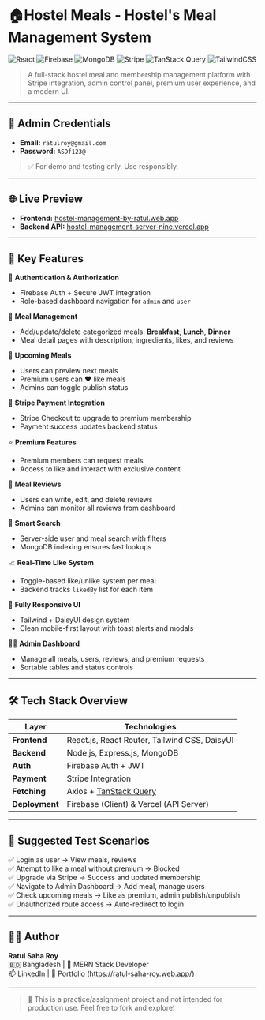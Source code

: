 # 🏠Hostel Meals - Hostel's Meal Management System

![React](https://img.shields.io/badge/React-20232A?style=for-the-badge&logo=react&logoColor=61DAFB)
![Firebase](https://img.shields.io/badge/Firebase-FFCA28?style=for-the-badge&logo=firebase&logoColor=black)
![MongoDB](https://img.shields.io/badge/MongoDB-47A248?style=for-the-badge&logo=mongodb&logoColor=white)
![Stripe](https://img.shields.io/badge/Stripe-635BFF?style=for-the-badge&logo=stripe&logoColor=white)
![TanStack Query](https://img.shields.io/badge/TanStack_Query-FF4154?style=for-the-badge&logo=react-query&logoColor=white)
![TailwindCSS](https://img.shields.io/badge/Tailwind_CSS-06B6D4?style=for-the-badge&logo=tailwindcss&logoColor=white)

> A full-stack hostel meal and membership management platform with Stripe integration, admin control panel, premium user experience, and a modern UI.

---

## 🔐 Admin Credentials

- **Email:** `ratulroy@gmail.com`  
- **Password:** `ASDf123@`  
> ✅ For demo and testing only. Use responsibly.

---

## 🌐 Live Preview

- **Frontend:** [hostel-management-by-ratul.web.app](https://hostel-management-by-ratul.web.app)  
- **Backend API:** [hostel-management-server-nine.vercel.app](https://hostel-management-server-nine.vercel.app)

---


## 🚀 Key Features

🔑 **Authentication & Authorization**
- Firebase Auth + Secure JWT integration
- Role-based dashboard navigation for `admin` and `user`

🍛 **Meal Management**
- Add/update/delete categorized meals: **Breakfast**, **Lunch**, **Dinner**
- Meal detail pages with description, ingredients, likes, and reviews

📆 **Upcoming Meals**
- Users can preview next meals
- Premium users can ❤️ like meals
- Admins can toggle publish status

💸 **Stripe Payment Integration**
- Stripe Checkout to upgrade to premium membership
- Payment success updates backend status

⭐ **Premium Features**
- Premium members can request meals
- Access to like and interact with exclusive content

📝 **Meal Reviews**
- Users can write, edit, and delete reviews
- Admins can monitor all reviews from dashboard

🔎 **Smart Search**
- Server-side user and meal search with filters
- MongoDB indexing ensures fast lookups

📈 **Real-Time Like System**
- Toggle-based like/unlike system per meal
- Backend tracks `likedBy` list for each item

📱 **Fully Responsive UI**
- Tailwind + DaisyUI design system
- Clean mobile-first layout with toast alerts and modals

🧑‍💼 **Admin Dashboard**
- Manage all meals, users, reviews, and premium requests
- Sortable tables and status controls

---

## 🛠 Tech Stack Overview

| Layer         | Technologies |
|---------------|--------------|
| **Frontend**  | React.js, React Router, Tailwind CSS, DaisyUI |
| **Backend**   | Node.js, Express.js, MongoDB |
| **Auth**      | Firebase Auth + JWT |
| **Payment**   | Stripe Integration |
| **Fetching**  | Axios + [TanStack Query](https://tanstack.com/query/latest) |
| **Deployment**| Firebase (Client) & Vercel (API Server) |

---


## 🧪 Suggested Test Scenarios

✅ Login as user → View meals, reviews  
✅ Attempt to like a meal without premium → Blocked  
✅ Upgrade via Stripe → Success and updated membership  
✅ Navigate to Admin Dashboard → Add meal, manage users  
✅ Check upcoming meals → Like as premium, admin publish/unpublish  
✅ Unauthorized route access → Auto-redirect to login

---

## 🙋‍♂️ Author

**Ratul Saha Roy**  
🇧🇩 Bangladesh | 🔧 MERN Stack Developer  
📫 [LinkedIn](https://www.linkedin.com/in/ratul-saha-roy/) | 💼 Portfolio (https://ratul-saha-roy.web.app/)

---

> 🚨 This is a practice/assignment project and not intended for production use. Feel free to fork and explore!


